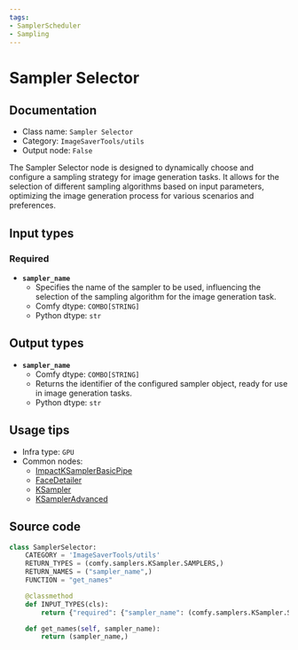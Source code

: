 ```yaml
---
tags:
- SamplerScheduler
- Sampling
---
```


# Sampler Selector
## Documentation
- Class name: `Sampler Selector`
- Category: `ImageSaverTools/utils`
- Output node: `False`

The Sampler Selector node is designed to dynamically choose and configure a sampling strategy for image generation tasks. It allows for the selection of different sampling algorithms based on input parameters, optimizing the image generation process for various scenarios and preferences.
## Input types
### Required
- **`sampler_name`**
    - Specifies the name of the sampler to be used, influencing the selection of the sampling algorithm for the image generation task.
    - Comfy dtype: `COMBO[STRING]`
    - Python dtype: `str`
## Output types
- **`sampler_name`**
    - Comfy dtype: `COMBO[STRING]`
    - Returns the identifier of the configured sampler object, ready for use in image generation tasks.
    - Python dtype: `str`
## Usage tips
- Infra type: `GPU`
- Common nodes:
    - [ImpactKSamplerBasicPipe](../../ComfyUI-Impact-Pack/Nodes/ImpactKSamplerBasicPipe.md)
    - [FaceDetailer](../../ComfyUI-Impact-Pack/Nodes/FaceDetailer.md)
    - [KSampler](../../Comfy/Nodes/KSampler.md)
    - [KSamplerAdvanced](../../Comfy/Nodes/KSamplerAdvanced.md)



## Source code
```python
class SamplerSelector:
    CATEGORY = 'ImageSaverTools/utils'
    RETURN_TYPES = (comfy.samplers.KSampler.SAMPLERS,)
    RETURN_NAMES = ("sampler_name",)
    FUNCTION = "get_names"

    @classmethod
    def INPUT_TYPES(cls):
        return {"required": {"sampler_name": (comfy.samplers.KSampler.SAMPLERS,)}}

    def get_names(self, sampler_name):
        return (sampler_name,)

```
